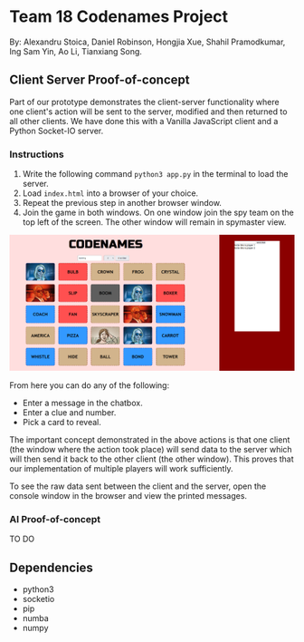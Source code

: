 # Team 18 Codenames Project
By: Alexandru Stoica, Daniel Robinson, Hongjia Xue, Shahil Pramodkumar, Ing Sam Yin, Ao Li, Tianxiang Song. 
## Client Server Proof-of-concept
Part of our prototype demonstrates the client-server functionality where one client's action will be sent to the server, modified and then returned to all other clients. We have done this with a Vanilla JavaScript client and a Python Socket-IO server.

### Instructions
1. Write the following command `python3 app.py` in the terminal to load the server. 
1. Load `index.html` into a browser of your choice.
1. Repeat the previous step in another browser window.
1. Join the game in both windows. On one window join the spy team on the top left of the screen. The other window will remain in spymaster view.

![Prototype Image](./rsc/images/prototype.png)

From here you can do any of the following:
* Enter a message in the chatbox.
* Enter a clue and number.
* Pick a card to reveal.

The important concept demonstrated in the above actions is that one client (the window where the action took place) will send data to the server which will then send it back to the other client (the other window). This proves that our implementation of multiple players will work sufficiently.

To see the raw data sent between the client and the server, open the console window in the browser and view the printed messages.

### AI Proof-of-concept

TO DO

## Dependencies
* python3
* socketio
* pip
* numba
* numpy